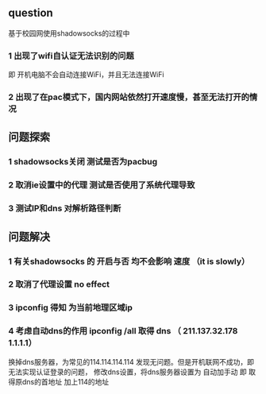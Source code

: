 ## question
基于校园网使用shadowsocks的过程中  
### 1 出现了wifi自认证无法识别的问题
即  开机电脑不会自动连接WiFi，并且无法连接WiFi

### 2 出现了在pac模式下，国内网站依然打开速度慢，甚至无法打开的情况

## 问题探索

### 1  shadowsocks关闭  测试是否为pacbug
### 2  取消ie设置中的代理   测试是否使用了系统代理导致
### 3  测试IP和dns  对解析路径判断

## 问题解决 
 ### 1  有关shadowsocks 的 开启与否 均不会影响 速度 （it is slowly）
 ### 2  取消了代理设置  no effect
 ### 3  ipconfig  得知 为当前地理区域ip
 ### 4  考虑自动dns的作用  ipconfig /all  取得 dns  （ 211.137.32.178    1.1.1.1）
 换掉dns服务器，为常见的114.114.114.114  发现无问题。但是开机联网不成功，即无法实现认证登录的问题，
 修改dns设置，将dns服务器设置为  自动加手动  即 取得原dns的首地址  加上114的地址
